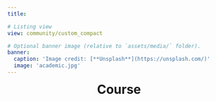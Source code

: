 ```yaml
---
title:

# Listing view
view: community/custom_compact

# Optional banner image (relative to `assets/media/` folder).
banner:
  caption: 'Image credit: [**Unsplash**](https://unsplash.com/)'
  image: 'academic.jpg'
---
```

<div style="text-align: center; font-size: 2em; font-weight: bold;">
  Course
</div>
